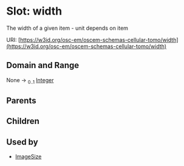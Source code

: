 
# Slot: width

The width of a given item - unit depends on item

URI: [https://w3id.org/osc-em/oscem-schemas-cellular-tomo/width](https://w3id.org/osc-em/oscem-schemas-cellular-tomo/width)


## Domain and Range

None &#8594;  <sub>0..1</sub> [Integer](types/Integer.md)

## Parents


## Children


## Used by

 * [ImageSize](ImageSize.md)
